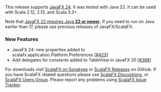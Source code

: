 This release supports [JavaFX 24]. It was tested with Java 22. It can be used with Scala 2.12, 2.13,
and Scala 3.3+.

Note that [JavaFX 22 requires Java **22 or newer**][JavaFX 24]. If you need to run on Java earlier than 17, please use
previous releases of JavaFX/ScalaFX.

### New Features

* JavaFX 24: new properties added to scalafx.application.Platform.Preferences [[#423]]
* Add delegates for constants added to TableView in JavaFX 20 [[#398]]


For downloads visit [ScalaFX on Sonatype][2] or [ScalaFX Releases][3] on GitHub. If you have ScalaFX related questions
please use [ScalaFX Discussions][6], or [ScalaFX Users Group][5]. Please report any problems
using [ScalaFX Issue Tracker][4].

<!-- Links -->

[1]: http://scalafx.org

[2]: http://search.maven.org/#search&#124;ga&#124;1&#124;scalafx

[3]: https://github.com/scalafx/scalafx/releases

[4]: https://github.com/scalafx/scalafx/issues

[5]: https://groups.google.com/forum/#!forum/scalafx-users

[6]: https://github.com/scalafx/scalafx/discussions

[JavaFX 24]: https://openjfx.io/highlights/24/

[#398]: https://github.com/scalafx/scalafx/issues/398
[#423]: https://github.com/scalafx/scalafx/issues/423







